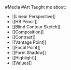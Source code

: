 #Media #Art 
Taught me about:
- [[Linear Perspective]]
- [[HB Pencil]]
- [[Blind Contour Sketch]]
- [[Composition]]
- [[Contrast]]
- [[Vantage Point]]
- [[Focal Point]]
- [[Form Shadow]]
- [[Highlight]]
- [[Values]]